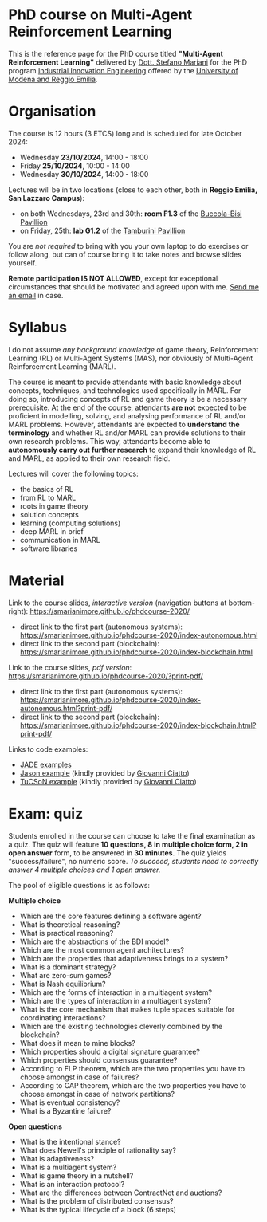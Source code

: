 # PhD course on Multi-Agent Reinforcement Learning

This is the reference page 
for the PhD course titled 
  **"Multi-Agent Reinforcement Learning"** 
delivered by [Dott. Stefano Mariani](https://smarianimore.github.io/) 
for the PhD program [Industrial Innovation Engineering](http://www.iii.unimore.it/site/home.html) 
offered by the [University of Modena and Reggio Emilia](https://www.unimore.it/it). 

# Organisation

The course is 12 hours (3 ETCS) long 
and is scheduled for late October 2024:
 - Wednesday   **23/10/2024**,  14:00 - 18:00
 - Friday  **25/10/2024**,  10:00 - 14:00
 - Wednesday  **30/10/2024**,  14:00 - 18:00

Lectures will be in two locations 
(close to each other, both in **Reggio Emilia, San Lazzaro Campus**):
 - on both Wednesdays, 23rd and 30th:   **room F1.3** of the [Buccola-Bisi Pavillion](https://maps.app.goo.gl/B7RUghyqtGYQMbc69)
 - on Friday, 25th:  **lab G1.2** of the [Tamburini Pavillion](https://maps.app.goo.gl/88nZ1KWApgovJiuY9)

You are *not required* to bring with you your own laptop 
to do exercises or follow along, 
but can of course bring it 
to take notes and browse slides yourself.

**Remote participation IS NOT ALLOWED**, 
except for exceptional circumstances that should be motivated and agreed upon with me. 
[Send me an email](mailto:stefano.mariani@unimore.it) in case.

# Syllabus

I do not assume *any background knowledge* of 
game theory, 
Reinforcement Learning (RL) 
or Multi-Agent Systems (MAS), 
nor obviously of Multi-Agent Reinforcement Learning (MARL). 

The course is meant to provide attendants 
with basic knowledge about 
concepts, techniques, and technologies 
used specifically in MARL. 
For doing so, introducing concepts of RL and game theory 
is be a necessary prerequisite. 
At the end of the course, 
attendants **are not** expected to be proficient 
in modelling, solving, and analysing performance 
of RL and/or MARL problems. 
However, attendants are expected to 
**understand the terminology** 
and whether RL and/or MARL can provide solutions to their own research problems. 
This way, attendants become able to 
**autonomously carry out further research** 
to expand their knowledge of RL and MARL, 
as applied to their own research field.

Lectures will cover the following topics:
 - the basics of RL
 - from RL to MARL
 - roots in game theory
 - solution concepts
 - learning (computing solutions)
 - deep MARL in brief
 - communication in MARL
 - software libraries

# Material

Link to the course slides, *interactive version* (navigation buttons at bottom-right): https://smarianimore.github.io/phdcourse-2020/
 - direct link to the first part (autonomous systems): https://smarianimore.github.io/phdcourse-2020/index-autonomous.html
 - direct link to the second part (blockchain): https://smarianimore.github.io/phdcourse-2020/index-blockchain.html
 
Link to the course slides, *pdf version*: https://smarianimore.github.io/phdcourse-2020/?print-pdf/
 - direct link to the first part (autonomous systems): https://smarianimore.github.io/phdcourse-2020/index-autonomous.html?print-pdf/
 - direct link to the second part (blockchain): https://smarianimore.github.io/phdcourse-2020/index-blockchain.html?print-pdf/
 
Links to code examples:
 - [JADE examples](https://github.com/smarianimore/phdcourse-2020-jade)
 - [Jason example](https://gitlab.com/pika-lab/courses/as/ay1920/jason-agents) (kindly provided by [Giovanni Ciatto](https://about.me/gciatto))
 - [TuCSoN example](https://gitlab.com/pika-lab/courses/ds/aa1920/lab-02) (kindly provided by [Giovanni Ciatto](https://about.me/gciatto))

# Exam: quiz

Students enrolled in the course can choose to take the final examination as a quiz.
The quiz will feature **10 questions, 8 in multiple choice form, 2 in open answer** form, to be answered in **30 minutes**.
The quiz yields "success/failure", no numeric score.
*To succeed, students need to correctly answer 4 multiple choices and 1 open answer.*

The pool of eligible questions is as follows:

**Multiple choice**
 - Which are the core features defining a software agent?
 - What is theoretical reasoning?
 - What is practical reasoning?
 - Which are the abstractions of the BDI model?
 - Which are the most common agent architectures?
 - Which are the properties that adaptiveness brings to a system?
 - What is a dominant strategy?
 - What are zero-sum games?
 - What is Nash equilibrium?
 - Which are the forms of interaction in a multiagent system?
 - Which are the types of interaction in a multiagent system?
 - What is the core mechanism that makes tuple spaces suitable for coordinating interactions?
 - Which are the existing technologies cleverly combined by the blockchain?
 - What does it mean to mine blocks?
 - Which properties should a digital signature guarantee?
 - Which properties should consensus guarantee?
 - According to FLP theorem, which are the two properties you have to choose amongst in case of failures?
 - According to CAP theorem, which are the two properties you have to choose amongst in case of network partitions?
 - What is eventual consistency?
 - What is a Byzantine failure?

**Open questions**
 - What is the intentional stance?
 - What does Newell's principle of rationality say?
 - What is adaptiveness?
 - What is a multiagent system?
 - What is game theory in a nutshell?
 - What is an interaction protocol?
 - What are the differences between ContractNet and auctions?
 - What is the problem of distributed consensus?
 - What is the typical lifecycle of a block (6 steps)
